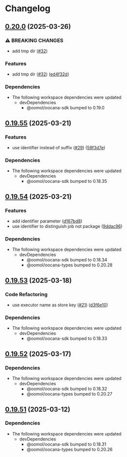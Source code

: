 # Changelog

## [0.20.0](https://github.com/oomol/oocana-node/compare/@oomol/executor-v0.19.55...@oomol/executor-v0.20.0) (2025-03-26)


### ⚠ BREAKING CHANGES

* add tmp dir ([#32](https://github.com/oomol/oocana-node/issues/32))

### Features

* add tmp dir ([#32](https://github.com/oomol/oocana-node/issues/32)) ([ed4f32d](https://github.com/oomol/oocana-node/commit/ed4f32d4456ff316af9845552a10e41dc87334d0))


### Dependencies

* The following workspace dependencies were updated
  * devDependencies
    * @oomol/oocana-sdk bumped to 0.19.0

## [0.19.55](https://github.com/oomol/oocana-node/compare/@oomol/executor-v0.19.54...@oomol/executor-v0.19.55) (2025-03-21)


### Features

* use identifier instead of suffix ([#29](https://github.com/oomol/oocana-node/issues/29)) ([59f3d7e](https://github.com/oomol/oocana-node/commit/59f3d7e8fa2f1b02129159b6a77baaa6171c2eac))


### Dependencies

* The following workspace dependencies were updated
  * devDependencies
    * @oomol/oocana-sdk bumped to 0.18.35

## [0.19.54](https://github.com/oomol/oocana-node/compare/@oomol/executor-v0.19.53...@oomol/executor-v0.19.54) (2025-03-21)


### Features

* add identifier parameter ([d167bd8](https://github.com/oomol/oocana-node/commit/d167bd888f7ed11c20fbe368f32395aac5438c3e))
* use identifier to distinguish job not package ([9ddac96](https://github.com/oomol/oocana-node/commit/9ddac96fd166f23c049087d89364ee8fdc011f45))


### Dependencies

* The following workspace dependencies were updated
  * devDependencies
    * @oomol/oocana-sdk bumped to 0.18.34
    * @oomol/oocana-types bumped to 0.20.28

## [0.19.53](https://github.com/oomol/oocana-node/compare/@oomol/executor-v0.19.52...@oomol/executor-v0.19.53) (2025-03-18)


### Code Refactoring

* use executor name as store key ([#21](https://github.com/oomol/oocana-node/issues/21)) ([d3f6e10](https://github.com/oomol/oocana-node/commit/d3f6e10b949f2c2854021259aa9ac0877d75558f))


### Dependencies

* The following workspace dependencies were updated
  * devDependencies
    * @oomol/oocana-sdk bumped to 0.18.33

## [0.19.52](https://github.com/oomol/oocana-node/compare/@oomol/executor-v0.19.51...@oomol/executor-v0.19.52) (2025-03-17)


### Dependencies

* The following workspace dependencies were updated
  * devDependencies
    * @oomol/oocana-sdk bumped to 0.18.32
    * @oomol/oocana-types bumped to 0.20.27

## [0.19.51](https://github.com/oomol/oocana-node/compare/@oomol/executor-v0.19.50...@oomol/executor-v0.19.51) (2025-03-12)


### Dependencies

* The following workspace dependencies were updated
  * devDependencies
    * @oomol/oocana-sdk bumped to 0.18.31
    * @oomol/oocana-types bumped to 0.20.26
